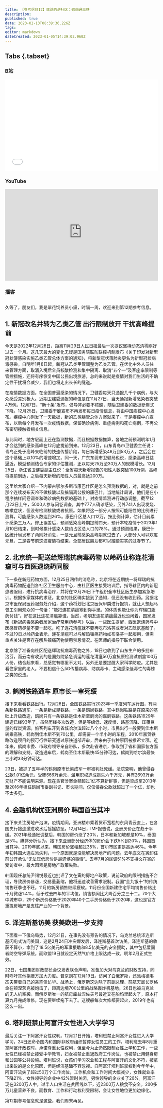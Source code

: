 ```yaml
---
title: 【参考信息12】辉瑞药进社区；鹤岗通高铁
description: 
published: true
date: 2023-02-13T00:39:36.226Z
tags: 
editor: markdown
dateCreated: 2023-01-05T14:39:02.960Z
---
```


## Tabs {.tabset}
### B站
<div style="position: relative; padding: 30% 45%;">
<iframe style="position: absolute; width: 100%; height: 100%; left: 0; top: 0;" src="//player.bilibili.com/player.html?&bvid=BV193411Q77W&page=1&as_wide=1&high_quality=1&danmaku=1" scrolling="no" border="0" frameborder="no" framespacing="0" allowfullscreen="true"></iframe>
</div>

### YouTube
<div style="position: relative; padding: 30% 45%;">
<iframe style="position: absolute; top: 0; left: 0; width: 100%; height: 100%;" src="https://www.youtube-nocookie.com/embed/5dNuQEmi2VE" title="YouTube video player" frameborder="0" allow="accelerometer; autoplay; clipboard-write; encrypted-media; gyroscope; picture-in-picture" allowfullscreen></iframe>
</div>
  
### 播客
<div class="podcast-player"></div>

## 
久等了，朋友们，我是翠花饲养员小黛，时隔一周，欢迎来到第12期参考信息。

## 1. 新冠改名并转为乙类乙管 出行限制放开 干扰高峰提前

今天是2022年12月28日，距离11月29日人民日报最后一次提议坚持动态清零刚好过去一个月。这几天最大的变化无疑是国务院联防联控机制发布《关于印发对新型冠状簿感染实施乙类乙管总体方案的通知》，将新型冠状簿肺炎更名为新型冠状病毒感染。自明年1月8日起，新冠从乙类甲管调整为乙类乙管。在优化中外人员往来管理方面，取消入境后全员核酸检测和集中隔离、取消“五个一”及客座率限制等管控措施，还将有序恢复中国公民出境旅游，总的来说就是疫情对我们生活的不确定性干扰将会减少，我们也将走出长长的隧道。

在疫情数据方面，在全国普遍感染的情况下，卫健委每天只通报几千个病例，与大众感受差别极大。近期卫建委通报的峰值是在11月27日，当天通报新增感染者突破4万例。12月7日，“新十条”发布，倡导非必要不核酸，随后卫建委的数据断崖式下降。12月25日，卫建委干脆宣布不再发布每日疫情信息，将由中国疾控中心发布。疾控中心刚发了一天数据，新的乙类胰管总体方案就来了。于是疾控中心宣布，以后每个月发布一次疫情数据，保留确诊病例、重症病例和死亡病例，不再公布密切接触者相关信息。

与此同时，地方层面上还在监测数据，而且根据数据推算，各地之前预测明年1月才会达到的感染高峰在12月底提前到来。12月23日，山东青岛市卫健委主任说：青岛正处于高峰来临前的快速传播阶段，每日新增感染49万到53万人，之后会在这个基础上以10%的增速增加。同一天，广东东莞市卫健局也说，感染高峰日益逼近，模型预测结合专家的评估推测，正以每天25万至30万人的规模增长。12月25日，浙江省卫健委副主任说：全省每天新增报告的阳性人数突破100万例，高峰将提前到达，之后每天新增的阳性人员最高达200万。

这里给大家介绍一下内蒙古鄂尔多斯市康巴什区是怎么预测数据的，对，就是之前那个连续发布天冷不做核酸以及搞隔离公投的康巴什。当地统计局说，他们是在小程序抽样问卷调查和确诊病例数据的基础上，对疫情监测进行动态调整。截至12月23日上午，5000人参与问卷调查，其中777人确诊感染，另外741人出现发烧、咳嗽症状，但没有检测核酸或者抗原。如果将这一部分人按照可能阳性的比例进行测算，可能感染人数达到26%。康巴什区总人口12万，按比例计算，估计目前累计感染三万人。修正误差后，预测感染高峰期提前四天，预计本轮疫情于2023年1月10日结束，到时候累计感染人数约占区总人口的78%。通过预测结果，康巴什区统计局发布了两则好消息，一是元旦前感染高峰期就过去了，大部分人可以欢度元旦，二是春节前这波疫情将结束，全部居民朋友都可以踏踏实实的过春节了。

## 2. 北京统一配送给辉瑞抗病毒药物 以岭药业称连花清瘟可与西医退烧药同服

下一条在新冠药物方面，12月25日网传的消息称，北京将在近期统一将辉瑞的抗病毒药物配送到各社区卫生服务中心，由社区医生接受培训后，指导辖区内的新冠患者服用，进行抗病毒治疗，并将在12月26日下午组织全市社区医生参加紧急培训。根据多家媒体的求证，北京的社区确实接到了通知，但还没有收到药。另据北京市医保局医药服务处介绍，这个药将划归北京医保甲类进行报销，就让人想起马督工引用观众的一句话：“能把连花清瘟塞到你手里。的体质也能让你为辉瑞口服药付钱”，好在这比连花清瘟靠谱。当然，老朋友连花清瘟最近也没闲着，国家发布《新冠病毒感染者居家治疗常用药参考》以后，一些医生提醒，西医退烧药与中医感冒药尽量不要一起吃，吃了连花清瘟就不要再吃布洛芬或者对乙酰氨基酚了。不过19日以岭药业表示，连花清瘟可以与解热镇痛药物如布洛芬一起服用，但需重点关注是否存在解热镇痛药物使用禁忌情况。在医师的指导下联合使用。

北京除了准备向社区配送辉瑞抗病毒药物之外，18日也收到了山东生产的多批布洛芬，而云南省收到的是国务院紧急调运的莲花清瘟50万盒抗原检测试剂盒100万人份，结合起来看，总感觉有哪里不太对。另外还是要提醒大家科学防疫。尤其是看住家里的老人，不要相信什么5G传播病毒、防病毒卡、主动感染低毒性的毒株之类的说法。

## 3. 鹤岗铁路通车 原市长一审死缓

接下来看看铁路出行。12月26日，全国铁路实行2023年一季度列车运行图，有两条新铁路通车，一条是新成昆铁路，一条是鹤岗铁路。其中鹤岗铁路是在原来的基础上升级改造，鹤岗只有一条铁路是佳木斯至鹤岗的嘉鹤铁路。这条铁路1929年建造已经93年了，虽然历经多次改造，但是等级低、速度慢、路基沉降、压覆巨量的煤炭资源。旅客列车开到省城哈尔滨超过八个小时，市民出行一般要到佳木斯转乘高铁，鹤岗到佳木斯不到70公里，却需要一个半小时的车程。2010年嘉贺铁路改造项目的预可行性研究通过原铁道部评审，后来由于各种原因被推迟立项。近年来，鹤岗市委、市政府领导亲自带队，多次赴省进京，争取到了省和国家各方面的理解和支持。改造通车后，鹤岗至佳木斯最快45分钟可达，鹤岗到哈尔滨最快三小时33分钟可达。

23日，被抓了五年半的鹤岗原市长梁成军一审被判处死缓。法院查明，他曾侵吞公款1.01亿余元，受贿666万余元，滥用职权造成损失六千万元，另有2693万余元财产不能说明来源。现在贪官涉案金额超过1亿不算新鲜事，但是梁成军2013年至2016年担任鹤岗市委副书记、市长期间，仅仅侵吞公款就超过了一个亿，却也不太多见。

## 4. 金融机构忧亚洲房价 韩国首当其冲

接下来关注房地产泡沫。疫情期间，亚洲楼市乘着货币宽松的东风青云直上，在各国央行接连激进收水后摇摇欲坠。12月14日，IMF报告说，亚洲房价正在趋于平缓。2021年经通胀调整后，韩国的房价涨了20%，日本和新加坡都是10%，泰国是5%。媒体分析认为，接下来亚洲部分经济体的房价会下跌5%到20%，韩国首当其冲。2019年底以来，韩国房价涨幅超过35%，首尔市区更是高达46%。今年年初韩国大选左派失利，一个原因就是没能解决房地产的问题。去年底文在寅卸任前公开承认“无法压低房价是最遗憾的事情”。去年7月的民调51%不支持文在寅的受访者中，最大因素是房地产政策失败。

韩国现任总统尹锡悦最近也批评了文在寅的房地产政策，说前政府的限制措施不合理，导致房价暴涨，交易量萎缩，他将迅速改善需求限制。我国“金九银十”的传统销售旺季也不旺，11月的新房销售继续疲软。11月份全国新建住宅平均销售价格比十月微涨1.4%，低于过去四年的平均值，销售额同比大降百分之三十二。70个大中城市中，29个新房价格低于2020年40个二手房价格低于2020年，这也是官方重提房地产是支柱产业的一个背景。

## 5. 泽连斯基访美 获美欧进一步支持

下面看一下俄乌局势，12月21日，在事先没有预告的情况下，乌克兰总统泽连斯基闪电式访问美国，这是2月24日冲突爆发后，泽连斯基首次访美。泽连斯基的收获不算小，拿到了18.5亿美元的军事援助和8.5亿美元的安全援助，其中包括爱国者防空导弹系统。而欧盟19日就设定天然气价格上限达成一致，明年2月正式生效。

22日，七国集团财政部长会议发表联合声明，准备加大对乌克兰的财政支持，同时呼吁其他捐赠方加大力度。普京则在12月19日。访问了白俄罗斯，还派梅德韦杰夫带着自己的亲笔信访华。战场上，俄罗斯这边除了前副总理、前航天局长罗格金在顿涅茨克被炮击了，距离边境700公里的战略轰炸机基地，26日也被乌克兰的无人机空袭。而俄罗斯唯一的航母库兹涅佐夫号最近又在船坞里起火了，原本打算九月完成维修，现在要继续拖下去了。这艘船每次大修都要起火，2019年也有这么一出。

## 6. 塔利班禁止阿富汗女性进入大学学习

最后关注一下阿富汗女性权利。12月21日开始，塔利班禁止阿富汗女性进入大学学习，24日还命令国内和国际非政府组织暂停女性员工的工作。塔利班去年8月重掌阿富汗政权时，承诺尊重女性权利，但至今为止仍然限制女性上学和工作，一些女性已经被禁止接受中学教育，妇女被禁止重返政府工作岗位，也被禁止用健身房和公园等公共设施。塔利班说，女孩们学习农业和工程与阿富汗的文化不符，被拿出来说的是文化原因，但是经济基础不容忽视。自阿富汗塔利班掌权到今年年中，阿富汗流失了超过50万个工作岗位，工作机会和工作时间大幅减少，女性就业率下降21%，女性领导的企业中42%暂时关闭，男性领导的企业关了26%。阿富汗现在3200万人中，过半人口生活在贫困线以下，近2300万人粮食不安全，200多万儿童营养不良。而教育、工作和行动权利受限制，会让女性地位更加边缘化。

第12期参考信息就是这些，我们周末再见。
